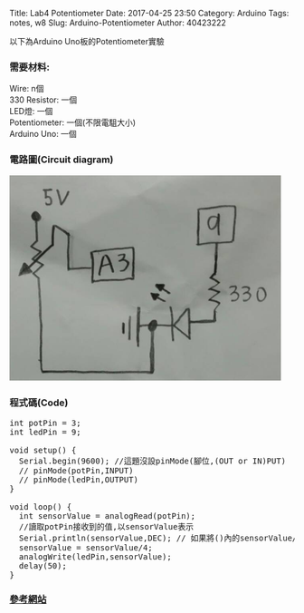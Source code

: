Title: Lab4 Potentiometer
Date: 2017-04-25 23:50
Category: Arduino
Tags: notes, w8
Slug: Arduino-Potentiometer
Author: 40423222

以下為Arduino Uno板的Potentiometer實驗

<!-- PELICAN_END_SUMMARY -->

### 需要材料:
Wire: n個<br/>
330 Resistor: 一個<br/>
LED燈: 一個<br/>
Potentiometer: 一個(不限電駔大小)<br/>
Arduino Uno: 一個

### 電路圖(Circuit diagram)

<img src="./../data/Arduino/Potentiometer/Circuit diagram.png" width="480" />

### 程式碼(Code)

<pre class="brush: python">
int potPin = 3;
int ledPin = 9;

void setup() {
  Serial.begin(9600); //這題沒設pinMode(腳位,(OUT or IN)PUT)
  // pinMode(potPin,INPUT)
  // pinMode(ledPin,OUTPUT)
}

void loop() {
  int sensorValue = analogRead(potPin);
  //讀取potPin接收到的值,以sensorValue表示
  Serial.println(sensorValue,DEC); // 如果將()內的sensorValue/4會?,不使用DEC會?
  sensorValue = sensorValue/4;
  analogWrite(ledPin,sensorValue);
  delay(50);
}
</pre>

### <a href="http://coopermaa2nd.blogspot.tw/2010/12/arduino-lab4.html">參考網站</a>